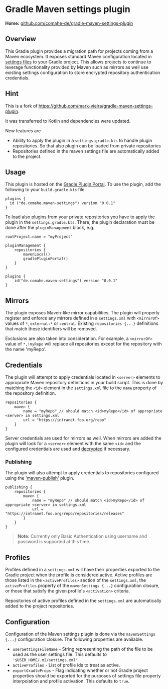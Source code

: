 # Gradle Maven settings plugin

**Home:** [github.com/comahe-de/gradle-maven-settings-plugin](https://github.com/comahe-de/gradle-maven-settings-plugin)

## Overview

This Gradle plugin provides a migration path for projects coming from a Maven ecosystem. It exposes
standard Maven configuration located in [settings files](http://maven.apache.org/settings.html) to
your Gradle project. This allows projects to continue to leverage functionality provided by Maven
such as mirrors as well use existing settings configuration to store encrypted repository
authentication credentials.

## Hint

This is a fork of https://github.com/mark-vieira/gradle-maven-settings-plugin.

It was transferred to Kotlin and dependencies were updated.

New features are

* Ability to apply the plugin in a `settings.gradle.kts` to handle plugin repositories. So that also
  plugin can be loaded from private repositories
* Repositories defined in the maven settings file are automatically added to the project.

## Usage

This plugin is hosted on
the [Gradle Plugin Portal](https://plugins.gradle.org/plugin/de.comahe.maven-settings). To use the
plugin, add the following to your `build.gradle.kts` file.

    plugins {
      id ("de.comahe.maven-settings") version "0.0.1"
    }

To load also plugins from your private repositories you have to apply the plugin in the
`settings.gradle.kts`. There, the plugin declaration must be done after the `pluginManagement`
block, e.g.

    rootProject.name = "myProject"
    
    pluginManagement {
        repositories {
            mavenLocal()
            gradlePluginPortal()
        }
    }
    
    plugins {
        id("de.comahe.maven-settings") version "0.0.1"
    }


## Mirrors

The plugin exposes Maven-like mirror capabilities. The plugin will properly register and enforce any
mirrors defined in a `settings.xml` with `<mirrorOf>` values of `*`, `external:*` or `central`.
Existing
`repositories {...}` definitions that match these identifiers will be removed.

Exclusions are also taken into consideration. For example, a `<mirrorOf>` value of `*,!myRepo` will
replace all repositories except for the repository with the name 'myRepo'.

## Credentials

The plugin will attempt to apply credentials located in `<server>` elements to appropriate Maven
repository definitions in your build script. This is done by matching the `<id>` element in
the `settings.xml` file to the `name`
property of the repository definition.

    repositories {
        maven {
            name = "myRepo" // should match <id>myRepo</id> of appropriate <server> in settings.xml
            url = "https://intranet.foo.org/repo"
        }
    }

Server credentials are used for mirrors as well. When mirrors are added the plugin will look for
a `<server>` element with the same `<id>` and the configured credentials are used
and [decrypted](http://maven.apache.org/guides/mini/guide-encryption.html)
if necessary.

### Publishing

The plugin will also attempt to apply credentials to repositories configured using the
['maven-publish'](https://docs.gradle.org/current/userguide/publishing_maven.html) plugin.

    publishing {
        repositories {
            maven {
                name = "myRepo" // should match <id>myRepo</id> of appropriate <server> in settings.xml
                url = "https://intranet.foo.org/repo/repositories/releases"
            }
        }
    }

> **Note:** Currently only Basic Authentication using username and password is supported at this time.

## Profiles

Profiles defined in a `settings.xml` will have their properties exported to the Gradle project when
the profile is considered active. Active profiles are those listed in the `<activeProfiles>` section
of the `settings.xml`, the `activeProfiles`
property of the `mavenSettings {...}` configuration closure, or those that satisfy the given
profile's `<activation>`
criteria.

Repositories of active profiles defined in the `settings.xml` are automatically added to the project
repositories.

## Configuration

Configuration of the Maven settings plugin is done via the `mavenSettings {...}` configuration
closure. The following properties are available.

* `userSettingsFileName` - String representing the path of the file to be used as the user settings
  file. This defaults to
  `'$USER_HOME/.m2/settings.xml'`
* `activeProfiles` - List of profile ids to treat as active.
* `exportGradleProps` - Flag indicating whether or not Gradle project properties should be exported
  for the purposes of settings file property interpolation and profile activation. This defaults
  to `true`.
